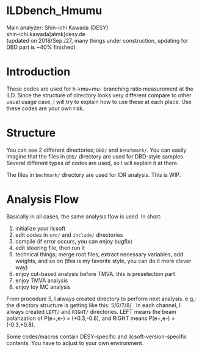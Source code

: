 # ILDbench_Hmumu
Main analyzer: Shin-ichi Kawada (DESY)  
shin-ichi.kawada[atmk]desy.de  
(updated on 2018/Sep./27, many things under construction, updating for DBD part is ~40% finished)

# Introduction
These codes are used for h->mu+mu- branching ratio measurement at the ILD.
Since the structure of directory looks very different compare to other usual usage case, I will try to explain how to use these at each place.
Use these codes are your own risk.

# Structure
You can see 2 different directories; `DBD/` and `benchmark/`.
You can easily imagine that the files in `DBD/` directory are used for DBD-style samples.
Several different types of codes are used, so I will explain it at there.

The files in `bechmark/` directory are used for IDR analysis.
This is WIP.

# Analysis Flow
Basically in all cases, the same analysis flow is used.
In short:
1. initialize your ilcsoft
2. edit codes in `src/` and `include/` directories
3. compile (if error occurs, you can enjoy bugfix)
4. edit steering file, then run it
5. technical things; merge root files, extract necessary variables, add weights, and so on (this is my favorite style, you can do it more clever way)
6. enjoy cut-based analysis before TMVA, this is preselection part
7. enjoy TMVA analysis
8. enjoy toy MC analysis

From procedure 5, I always created directory to perform next analysis. e.g,: the directory structure is getting like this: 5/6/7/8/ .
In each channel, I always created `LEFT/` and `RIGHT/` directories.
LEFT means the beam polarization of P(e+,e-) = (+0.3,-0.8), and RIGHT means P(e+,e-) = (-0.3,+0.8).

Some codes/macros contain DESY-specific and ilcsoft-version-specific contents.
You have to adjust to your own environment.
